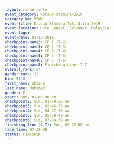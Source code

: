 ```yaml
---
layout: runner-info 
event_category: katsuo-stamina-2019 
category_km: 50KM 
event-title: Katsuo Stamina Titi Ultra 2019 
event-location: Hulu Langat, Selangor, Malaysia 
event-logo: 
event-date: 03-15-2019 
checkpoint-name2: CP 1 (T-2) 
checkpoint-name3: CP 2 (T-3) 
checkpoint-name4: CP 3 (T-4) 
checkpoint-name5: CP 4 (T-5) 
checkpoint-name6: CP 5 (T-6) 
checkpoint-name8: Finishing Line (T-7) 
overall_rank: 67
gender_rank: 13
bib: 5110
first_name: Shazna
last_name: Mohaned
gender: F
start: Sun, 01-00-00 am
checkpoint2: Sun, 01-58-36 am
checkpoint3: Sun, 02-46-36 am
checkpoint4: Sun, 04-27-10 am
checkpoint5: Sun, 05-59-49 am
checkpoint6: Sun, 07-04-39 am
finishing_line_(t_7): Sun, 08-22-08 am
race_time: 07-22-08
status: FINISHER
---
```

